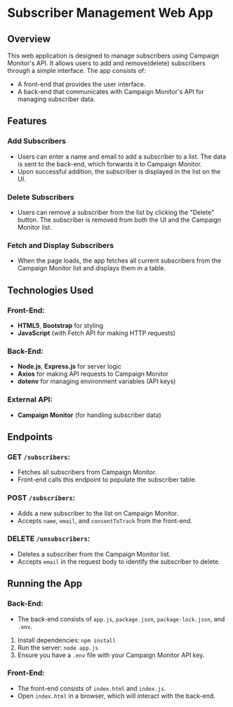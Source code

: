 # Subscriber Management Web App

## Overview

This web application is designed to manage subscribers using Campaign Monitor's API. It allows users to add and remove(delete) subscribers through a simple interface. The app consists of:

- A front-end that provides the user interface.
- A back-end that communicates with Campaign Monitor's API for managing subscriber data.

## Features

### Add Subscribers

- Users can enter a name and email to add a subscriber to a list. The data is sent to the back-end, which forwards it to Campaign Monitor.
- Upon successful addition, the subscriber is displayed in the list on the UI.

### Delete Subscribers

- Users can remove a subscriber from the list by clicking the "Delete" button. The subscriber is removed from both the UI and the Campaign Monitor list.

### Fetch and Display Subscribers

- When the page loads, the app fetches all current subscribers from the Campaign Monitor list and displays them in a table.

## Technologies Used

### Front-End:

- **HTML5**, **Bootstrap** for styling
- **JavaScript** (with Fetch API for making HTTP requests)

### Back-End:

- **Node.js**, **Express.js** for server logic
- **Axios** for making API requests to Campaign Monitor
- **dotenv** for managing environment variables (API keys)

### External API:

- **Campaign Monitor** (for handling subscriber data)

## Endpoints

### GET `/subscribers`:

- Fetches all subscribers from Campaign Monitor.
- Front-end calls this endpoint to populate the subscriber table.

### POST `/subscribers`:

- Adds a new subscriber to the list on Campaign Monitor.
- Accepts `name`, `email`, and `consentToTrack` from the front-end.

### DELETE `/unsubscribers`:

- Deletes a subscriber from the Campaign Monitor list.
- Accepts `email` in the request body to identify the subscriber to delete.

## Running the App

### Back-End:

- The back-end consists of `app.js`, `package.json`, `package-lock.json`, and `.env`.

1. Install dependencies: `npm install`
2. Run the server: `node app.js`
3. Ensure you have a `.env` file with your Campaign Monitor API key.

### Front-End:

- The front-end consists of `index.html` and `index.js`.
- Open `index.html` in a browser, which will interact with the back-end.
